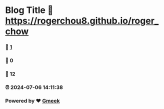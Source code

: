 # Blog Title :link: https://rogerchou8.github.io/roger_chow 
### :page_facing_up: [1](https://rogerchou8.github.io/roger_chow/tag.html) 
### :speech_balloon: 0 
### :hibiscus: 12 
### :alarm_clock: 2024-07-06 14:11:38 
### Powered by :heart: [Gmeek](https://github.com/Meekdai/Gmeek)
